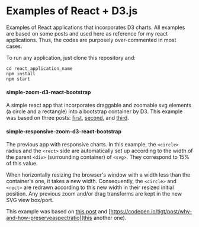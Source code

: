 # Examples of React + D3.js

Examples of React applications that incorporates D3 charts. All examples are based on some posts and used here as reference for my react applications. Thus, the codes are purposely over-commented in most cases.

To run any application, just clone this repository and:
```
cd react_application_name
npm install
npm start
```

#### simple-zoom-d3-react-bootstrap
A simple react app that incorporates draggable and zoomable svg elements (a circle and a rectangle) into a bootstrap container by D3. This example was based on three posts: [first](https://coderwall.com/p/psogia/simplest-way-to-add-zoom-pan-on-d3-js), [second](https://www.d3-graph-gallery.com/graph/interactivity_zoom.html), and [third](http://bl.ocks.org/sgruhier/1d692762f8328a2c9957).

#### simple-responsive-zoom-d3-react-bootstrap
The previous app with responsive charts. In this example, the `<circle>` radius and the `<rect>` side are automatically set up according to the width of the parent `<div>` (surrounding container) of `<svg>`. They correspond to 15% of this value.

When horizontally resizing the browser's window with a width less than the container's one, it takes a new width.
Consequently, the `<circle>` and `<rect>` are redrawn according to this new width in their resized initial position. Any previous zoom and/or drag transforms are kept in the new SVG view box/port.

This example was based on [this post](https://chartio.com/resources/tutorials/how-to-resize-an-svg-when-the-window-is-resized-in-d3-js/) and [https://codepen.io/tigt/post/why-and-how-preserveaspectratio](this another one).

